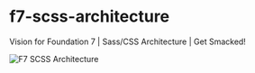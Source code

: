 # f7-scss-architecture
Vision for Foundation 7 | Sass/CSS Architecture | Get Smacked!

<img src="http://i.imgur.com/zPLAiVn.png" title="F7 SCSS Architecture" />

